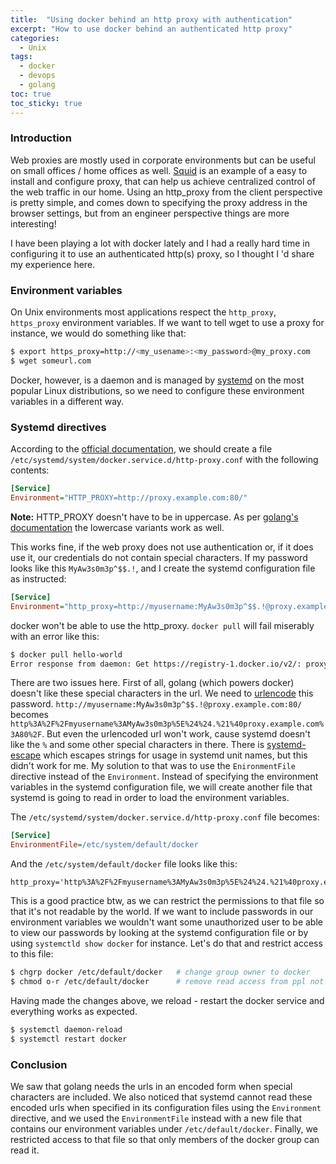 ```yaml
---
title:  "Using docker behind an http proxy with authentication"
excerpt: "How to use docker behind an authenticated http proxy"
categories: 
  - Unix
tags:
  - docker
  - devops
  - golang
toc: true
toc_sticky: true
---
```



### Introduction

Web proxies are mostly used in corporate environments but can be useful on small offices / home offices as well. [Squid](http://www.squid-cache.org/)
is an example of a easy to install and configure proxy, that can help us achieve centralized control of the web traffic
in our home. Using an http_proxy from the client perspective is pretty simple, and comes down to specifying the proxy
address in the browser settings, but from an engineer perspective things are more interesting!

I have been playing a lot with docker lately and I had a really hard time in configuring it to use an authenticated
http(s) proxy, so I thought I 'd share my experience here.

### Environment variables

On Unix environments most applications respect the `http_proxy`, `https_proxy` environment variables. If we want to 
tell wget to use a proxy for instance, we would do something like that:

```bash
$ export https_proxy=http://<my_usename>:<my_password>@my_proxy.com
$ wget someurl.com
```

Docker, however, is a daemon and is managed by [systemd](https://wiki.archlinux.org/index.php/systemd) on the most
popular Linux distributions, so we need to configure these environment variables in a different way.

### Systemd directives

According to the [official documentation](https://docs.docker.com/config/daemon/systemd/), we should create a file 
`/etc/systemd/system/docker.service.d/http-proxy.conf` with the following contents:

```ini
[Service]
Environment="HTTP_PROXY=http://proxy.example.com:80/"
```

<p class="notice--info">
    <strong>Note:</strong> HTTP_PROXY doesn't have to be in uppercase. As per 
    <a href="https://golang.org/src/net/http/transport.go?s=13180:13237#L329">golang's documentation</a>
    the lowercase variants work as well.
</p>

This works fine, if the web proxy does not use authentication or, if it does use it, our credentials do not
contain special characters. If my password looks like this `MyAw3s0m3p^$$.!`, and I create the systemd configuration
file as instructed:

```ini
[Service]
Environment="http_proxy=http://myusername:MyAw3s0m3p^$$.!@proxy.example.com:80/"
```

docker won't be able to use the http_proxy. `docker pull` will fail miserably with an error like this:

```bash
$ docker pull hello-world
Error response from daemon: Get https://registry-1.docker.io/v2/: proxyconnect tcp: dial tcp: lookup http: no such host
```

There are two issues here. First of all, golang (which powers docker) doesn't like these special characters in the url. We
need to [urlencode](https://www.url-encode-decode.com/) this password. `http://myusername:MyAw3s0m3p^$$.!@proxy.example.com:80/`
becomes `http%3A%2F%2Fmyusername%3AMyAw3s0m3p%5E%24%24.%21%40proxy.example.com%3A80%2F`. But even the urlencoded url won't work,
cause systemd doesn't like the `%` and some other special characters in there. There is [systemd-escape](https://www.freedesktop.org/software/systemd/man/systemd-escape.html) 
which escapes strings for usage in systemd unit names, but this didn't work for me. My solution to that was to use the `EnironmentFile`
directive instead of the `Environment`. Instead of specifying the environment variables in the systemd configuration file,
we will create another file that systemd is going to read in order to load the environment variables. 

The `/etc/systemd/system/docker.service.d/http-proxy.conf` file becomes:
```ini
[Service]
EnvironmentFile=/etc/system/default/docker
```

And the `/etc/system/default/docker` file looks like this:

```
http_proxy='http%3A%2F%2Fmyusername%3AMyAw3s0m3p%5E%24%24.%21%40proxy.example.com%3A80%2F'
```

This is a good practice btw, as we can restrict the permissions to that file so that it's not readable by the world. If
we want to include passwords in our environment variables we wouldn't want some unauthorized user to be able to view our
passwords by looking at the systemd configuration file or by using `systemctld show docker` for instance. Let's do that
and restrict access to this file:

```bash
$ chgrp docker /etc/default/docker   # change group owner to docker
$ chmod o-r /etc/default/docker      # remove read access from ppl not in the docker group
```


Having made the changes above, we reload - restart the docker service and everything works as expected.

```bash
$ systemctl daemon-reload
$ systemctl restart docker
```

### Conclusion

We saw that golang needs the urls in an encoded form when special characters are included. We also noticed that systemd
cannot read these encoded urls when specified in its configuration files using the `Environment` directive, and we used
the `EnvironmentFile` instead with a new file that contains our environment variables under `/etc/default/docker`. Finally,
we restricted access to that file so that only members of the docker group can read it.